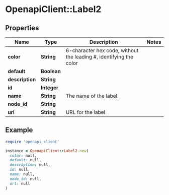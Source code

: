 # OpenapiClient::Label2

## Properties

| Name | Type | Description | Notes |
| ---- | ---- | ----------- | ----- |
| **color** | **String** | 6-character hex code, without the leading #, identifying the color |  |
| **default** | **Boolean** |  |  |
| **description** | **String** |  |  |
| **id** | **Integer** |  |  |
| **name** | **String** | The name of the label. |  |
| **node_id** | **String** |  |  |
| **url** | **String** | URL for the label |  |

## Example

```ruby
require 'openapi_client'

instance = OpenapiClient::Label2.new(
  color: null,
  default: null,
  description: null,
  id: null,
  name: null,
  node_id: null,
  url: null
)
```

